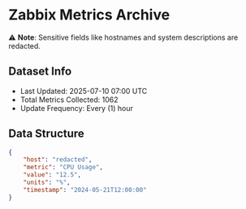 # Zabbix Metrics Archive

⚠️ **Note**: Sensitive fields like hostnames and system descriptions are redacted.

## Dataset Info
- Last Updated: 2025-07-10 07:00 UTC
- Total Metrics Collected: 1062
- Update Frequency: Every (1) hour

## Data Structure
```json
{
    "host": "redacted",
    "metric": "CPU Usage",
    "value": "12.5",
    "units": "%",
    "timestamp": "2024-05-21T12:00:00"
}
```
